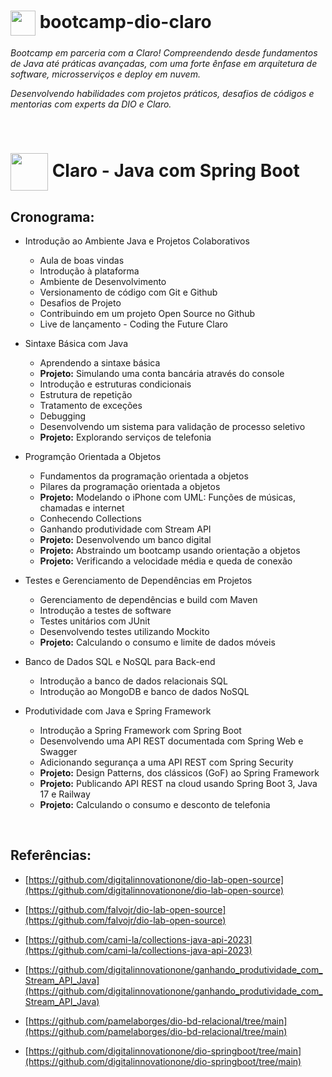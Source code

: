
<h1>
    <a>
        <img align="center" width="40px" src="https://hermes.digitalinnovation.one/assets/diome/logo-minimized.png">
     </a>
    <span> bootcamp-dio-claro</span>
</h1>

*Bootcamp em parceria com a Claro! Compreendendo desde fundamentos de Java até práticas avançadas, com uma forte ênfase em arquitetura de software, microsserviços e deploy em nuvem.*

*Desenvolvendo habilidades com projetos práticos, desafios de códigos e mentorias com experts da DIO e Claro.*

<br>

<h1>
    <a>
        <img align="center" width="60px" src="https://hermes.dio.me/tracks/c90e7979-b807-4941-895a-8d85564b142e.png">
     </a>
    <span> Claro - Java com Spring Boot</span>
</h1>

## Cronograma:

- Introdução ao Ambiente Java e Projetos Colaborativos
    - Aula de boas vindas
    - Introdução à plataforma 
    - Ambiente de Desenvolvimento
    - Versionamento de código com Git e Github
    - Desafios de Projeto
    - Contribuindo em um projeto Open Source no Github
    - Live de lançamento - Coding the Future Claro
 
- Sintaxe Básica com Java
    - Aprendendo a sintaxe básica
    - **Projeto:** Simulando uma conta bancária através do console
    - Introdução e estruturas condicionais 
    - Estrutura de repetição
    - Tratamento de exceções
    - Debugging
    - Desenvolvendo um sistema para validação de processo seletivo
    - **Projeto:** Explorando serviços de telefonia

- Programção Orientada a Objetos
    - Fundamentos da programação orientada a objetos
    - Pilares da programação orientada a objetos
    - **Projeto:** Modelando o iPhone com UML: Funções de músicas, chamadas e internet
    - Conhecendo Collections
    - Ganhando produtividade com Stream API
    - **Projeto:** Desenvolvendo um banco digital
    - **Projeto:** Abstraindo um bootcamp usando orientação a objetos
    - **Projeto:** Verificando a velocidade média e queda de conexão

- Testes e Gerenciamento de Dependências em Projetos
     - Gerenciamento de dependências e build com Maven
     - Introdução a testes de software
     - Testes unitários com JUnit
     - Desenvolvendo testes utilizando Mockito
     - **Projeto:** Calculando o consumo e limite de dados móveis

- Banco de Dados SQL e NoSQL para Back-end
    - Introdução a banco de dados relacionais SQL
    - Introdução ao MongoDB e banco de dados NoSQL

- Produtividade com Java e Spring Framework
    - Introdução a Spring Framework com Spring Boot
    - Desenvolvendo uma API REST documentada com Spring Web e Swagger
    - Adicionando segurança a uma API REST com Spring Security
    - **Projeto:** Design Patterns, dos clássicos (GoF) ao Spring Framework
    - **Projeto:** Publicando API REST na cloud usando Spring Boot 3, Java 17 e Railway
    - **Projeto:** Calculando o consumo e desconto de telefonia

<br>

## Referências: 

- [https://github.com/digitalinnovationone/dio-lab-open-source](https://github.com/digitalinnovationone/dio-lab-open-source)

- [https://github.com/falvojr/dio-lab-open-source](https://github.com/falvojr/dio-lab-open-source)

- [https://github.com/cami-la/collections-java-api-2023](https://github.com/cami-la/collections-java-api-2023)

- [https://github.com/digitalinnovationone/ganhando_produtividade_com_Stream_API_Java](https://github.com/digitalinnovationone/ganhando_produtividade_com_Stream_API_Java)

- [https://github.com/pamelaborges/dio-bd-relacional/tree/main](https://github.com/pamelaborges/dio-bd-relacional/tree/main)
- [https://github.com/digitalinnovationone/dio-springboot/tree/main](https://github.com/digitalinnovationone/dio-springboot/tree/main)
